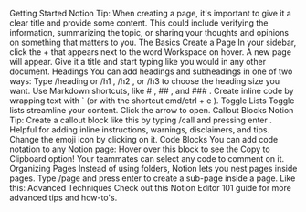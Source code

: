 Getting Started
Notion Tip: When creating a page, it's important to give it a clear title and provide some content. This could include verifying the information, summarizing the topic, or sharing your thoughts and opinions on something that matters to you.
The Basics
Create a Page
In your sidebar, click the + that appears next to the word Workspace on hover. A new page will appear. Give it a title and start typing like you would in any other document.
Headings
You can add headings and subheadings in one of two ways:
Type /heading or /h1 , /h2 , or /h3 to choose the heading size you want.
Use Markdown shortcuts, like # , ## , and ### .
Create inline code by wrapping text with ` (or with the shortcut cmd/ctrl + e ).
Toggle Lists
Toggle lists streamline your content. Click the arrow to open.
Callout Blocks
Notion Tip: Create a callout block like this by typing /call and pressing enter . Helpful for adding inline instructions, warnings, disclaimers, and tips. Change the emoji icon by clicking on it.
Code Blocks
You can add code notation to any Notion page:
Hover over this block to see the Copy to Clipboard option!
Your teammates can select any code to comment on it.
Organizing Pages
Instead of using folders, Notion lets you nest pages inside pages. Type /page and press enter to create a sub-page inside a page. Like this:
Advanced Techniques
Check out this Notion Editor 101 guide for more advanced tips and how-to's.